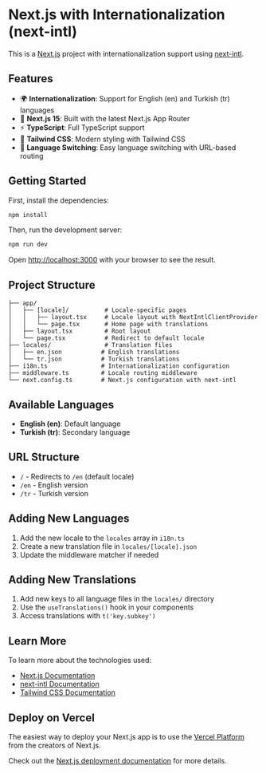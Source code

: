 # Next.js with Internationalization (next-intl)

This is a [Next.js](https://nextjs.org/) project with internationalization support using [next-intl](https://next-intl-docs.vercel.app/).

## Features

- 🌍 **Internationalization**: Support for English (en) and Turkish (tr) languages
- 🚀 **Next.js 15**: Built with the latest Next.js App Router
- ⚡ **TypeScript**: Full TypeScript support
- 🎨 **Tailwind CSS**: Modern styling with Tailwind CSS
- 🔄 **Language Switching**: Easy language switching with URL-based routing

## Getting Started

First, install the dependencies:

```bash
npm install
```

Then, run the development server:

```bash
npm run dev
```

Open [http://localhost:3000](http://localhost:3000) with your browser to see the result.

## Project Structure

```
├── app/
│   ├── [locale]/          # Locale-specific pages
│   │   ├── layout.tsx     # Locale layout with NextIntlClientProvider
│   │   └── page.tsx       # Home page with translations
│   ├── layout.tsx         # Root layout
│   └── page.tsx           # Redirect to default locale
├── locales/               # Translation files
│   ├── en.json           # English translations
│   └── tr.json           # Turkish translations
├── i18n.ts               # Internationalization configuration
├── middleware.ts         # Locale routing middleware
└── next.config.ts        # Next.js configuration with next-intl
```

## Available Languages

- **English (en)**: Default language
- **Turkish (tr)**: Secondary language

## URL Structure

- `/` - Redirects to `/en` (default locale)
- `/en` - English version
- `/tr` - Turkish version

## Adding New Languages

1. Add the new locale to the `locales` array in `i18n.ts`
2. Create a new translation file in `locales/[locale].json`
3. Update the middleware matcher if needed

## Adding New Translations

1. Add new keys to all language files in the `locales/` directory
2. Use the `useTranslations()` hook in your components
3. Access translations with `t('key.subkey')`

## Learn More

To learn more about the technologies used:

- [Next.js Documentation](https://nextjs.org/docs)
- [next-intl Documentation](https://next-intl-docs.vercel.app/)
- [Tailwind CSS Documentation](https://tailwindcss.com/docs)

## Deploy on Vercel

The easiest way to deploy your Next.js app is to use the [Vercel Platform](https://vercel.com/new?utm_medium=default-template&filter=next.js&utm_source=create-next-app&utm_campaign=create-next-app-readme) from the creators of Next.js.

Check out the [Next.js deployment documentation](https://nextjs.org/docs/deployment) for more details.
